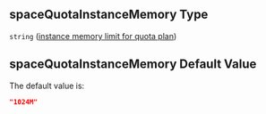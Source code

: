 ## spaceQuotaInstanceMemory Type

`string` ([instance memory limit for quota plan](btpsa-parameters-properties-cf-space-quota-properties-instance-memory-limit-for-quota-plan.md))

## spaceQuotaInstanceMemory Default Value

The default value is:

```json
"1024M"
```
